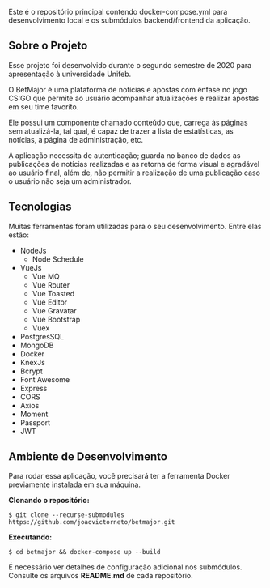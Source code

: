 Este é o repositório principal contendo docker-compose.yml para desenvolvimento local e os submódulos backend/frontend da aplicação.
<p align="center">
<!--   <img src="https://github.com/bprofiro/gofinances/blob/master/frontend/src/assets/logo.svg" /> -->
</p>

<p align="center">
<!--   <img src="https://github.com/bprofiro/assets/blob/master/In%C3%ADcio.png" /> -->
</p>

## Sobre o Projeto

  Esse projeto foi desenvolvido durante o segundo semestre de 2020 para apresentação à universidade Unifeb.

  O BetMajor é uma plataforma de notícias e apostas com ênfase no jogo CS:GO que permite ao usuário acompanhar atualizações e realizar apostas em seu time favorito.
  
  Ele possui um componente chamado conteúdo que, carrega às páginas sem atualizá-la, tal qual, é capaz de trazer a lista de estatísticas, as notícias, a página de administração, etc.

  A aplicação necessita de autenticação; guarda no banco de dados as publicações de notícias realizadas e as retorna de forma visual e agradável ao usuário final, além de, não permitir a realização de uma publicação caso o usuário não seja um administrador.

## Tecnologias
  Muitas ferramentas foram utilizadas para o seu desenvolvimento. Entre elas estão:

- NodeJs
  - Node Schedule
- VueJs
  - Vue MQ
  - Vue Router
  - Vue Toasted
  - Vue Editor
  - Vue Gravatar
  - Vue Bootstrap
  - Vuex
- PostgresSQL
- MongoDB
- Docker
- KnexJs
- Bcrypt
- Font Awesome
- Express
- CORS
- Axios
- Moment
- Passport
- JWT

## Ambiente de Desenvolvimento

  Para rodar essa aplicação, você precisará ter a ferramenta Docker previamente instalada em sua máquina.

**Clonando o repositório:**

```
$ git clone --recurse-submodules https://github.com/joaovictorneto/betmajor.git
```

**Executando:**

```
$ cd betmajor && docker-compose up --build
```

É necessário ver detalhes de configuração adicional nos submódulos. Consulte os arquivos **README.md** de cada repositório.

